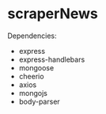 # scraperNews

Dependencies:

* express
* express-handlebars
* mongoose
* cheerio
* axios
* mongojs
* body-parser